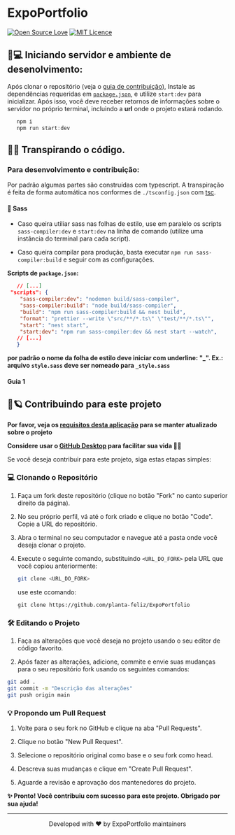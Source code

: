 # ExpoPortfolio

[![Open Source Love](https://badges.frapsoft.com/os/v1/open-source.png?v=103)](https://github.com/ellerbrock/open-source-badges/) [![MIT Licence](https://badges.frapsoft.com/os/mit/mit.png?v=103)](https://opensource.org/licenses/mit-license.php)



## 🚀💻 Iniciando servidor e ambiente de desenolvimento:

Após clonar o repositório (veja o [guia de contribuição](####Guia-1)), Instale as dependências requeridas em [`package.json`](./package.json), e utilize `start:dev` para inicializar. Após isso, você deve receber retornos de informações sobre o servidor no próprio terminal, incluindo a **url** onde o projeto estará rodando.

```ps1
   npm i
   npm run start:dev
```


## 🔨📜 Transpirando o código.

### Para desenvolvimento e contribuição:
Por padrão algumas partes são construídas com typescript. A transpiração é feita de forma automática nos conformes de `./tsconfig.json` com [tsc](https://www.typescriptlang.org/docs/handbook/compiler-options.html).

#### 🎨 Sass
- Caso queira utiliar sass nas folhas de estilo, use em paralelo os scripts `sass-compiler:dev` e `start:dev` na linha de comando (utilize uma instância do terminal para cada script).

- Caso queira compilar para produção, basta executar `npm run sass-compiler:build` e seguir com as configurações.

**Scripts de `package.json`:**

```json
   // [...]
 "scripts": {
    "sass-compiler:dev": "nodemon build/sass-compiler",
    "sass-compiler:build": "node build/sass-compiler",
    "build": "npm run sass-compiler:build && nest build",
    "format": "prettier --write \"src/**/*.ts\" \"test/**/*.ts\"",
    "start": "nest start",
    "start:dev": "npm run sass-compiler:dev && nest start --watch",
   // [...]
   }

```

**por padrão o nome da folha de estilo deve iniciar com underline: "_". Ex.: arquivo `style.sass` deve ser nomeado para `_style.sass`**


#### Guia 1
## 🍂🪐 Contribuindo para este projeto
**Por favor, veja os [requisitos desta aplicação](./requirements.md) para se manter atualizado sobre o projeto**

**Considere usar o [GitHub Desktop](https://desktop.github.com) para facilitar sua vida 🐝😽**

Se você deseja contribuir para este projeto, siga estas etapas simples:

### 💻 Clonando o Repositório

1. Faça um fork deste repositório (clique no botão "Fork" no canto superior direito da página).

2. No seu próprio perfil, vá até o fork criado e clique no botão "Code". Copie a URL do repositório.

3. Abra o terminal no seu computador e navegue até a pasta onde você deseja clonar o projeto.

4. Execute o seguinte comando, substituindo `<URL_DO_FORK>` pela URL que você copiou anteriormente:

   ```bash
   git clone <URL_DO_FORK>
   ```
   use este ccomando:
   ```
   git clone https://github.com/planta-feliz/ExpoPortfolio
   ```

### 🛠 Editando o Projeto
1. Faça as alterações que você deseja no projeto usando o seu editor de código favorito.

2. Após fazer as alterações, adicione, commite e envie suas mudanças para o seu repositório fork usando os seguintes comandos:

```bash
git add .
git commit -m "Descrição das alterações"
git push origin main

```


### 💡 Propondo um Pull Request


1. Volte para o seu fork no GitHub e clique na aba "Pull Requests".

2. Clique no botão "New Pull Request".

3. Selecione o repositório original como base e o seu fork como head.

4. Descreva suas mudanças e clique em "Create Pull Request".

5. Aguarde a revisão e aprovação dos mantenedores do projeto.

**✨ Pronto! Você contribuiu com sucesso para este projeto. Obrigado por sua ajuda!**

<hr>

<p align="center">Developed with ♥ by ExpoPortfolio maintainers</p>
